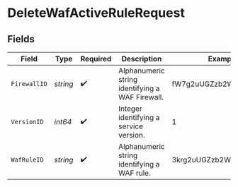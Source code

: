 # DeleteWafActiveRuleRequest


## Fields

| Field                                           | Type                                            | Required                                        | Description                                     | Example                                         |
| ----------------------------------------------- | ----------------------------------------------- | ----------------------------------------------- | ----------------------------------------------- | ----------------------------------------------- |
| `FirewallID`                                    | *string*                                        | :heavy_check_mark:                              | Alphanumeric string identifying a WAF Firewall. | fW7g2uUGZzb2W9Euo4Mo0r                          |
| `VersionID`                                     | *int64*                                         | :heavy_check_mark:                              | Integer identifying a service version.          | 1                                               |
| `WafRuleID`                                     | *string*                                        | :heavy_check_mark:                              | Alphanumeric string identifying a WAF rule.     | 3krg2uUGZzb2W9Euo4moOR                          |